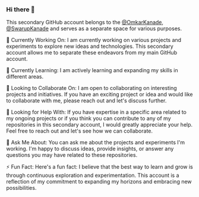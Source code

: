 ### Hi there 👋

This secondary GitHub account belongs to the [@OmkarKanade](https://github.com/OmkarKanade), [@SwarupKanade](https://github.com/SwarupKanade) and serves as a separate space for various purposes. 

🔭 Currently Working On:
I am currently working on various projects and experiments to explore new ideas and technologies. This secondary account allows me to separate these endeavors from my main GitHub account.

🌱 Currently Learning:
I am actively learning and expanding my skills in different areas.

👯 Looking to Collaborate On:
I am open to collaborating on interesting projects and initiatives. If you have an exciting project or idea and would like to collaborate with me, please reach out and let's discuss further.

🤔 Looking for Help With:
If you have expertise in a specific area related to my ongoing projects or if you think you can contribute to any of my repositories in this secondary account, I would greatly appreciate your help. Feel free to reach out and let's see how we can collaborate.

💬 Ask Me About:
You can ask me about the projects and experiments I'm working. I'm happy to discuss ideas, provide insights, or answer any questions you may have related to these repositories.

⚡ Fun Fact:
Here's a fun fact: I believe that the best way to learn and grow is through continuous exploration and experimentation. This account is a reflection of my commitment to expanding my horizons and embracing new possibilities.
